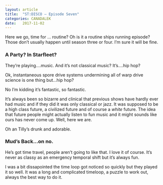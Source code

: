 ```yaml
---
layout: article
title:	"ST:DISCO — Episode Seven"
categories: CANADALEK
date:	2017-11-02
---
```


  Here we go, time for … routine? Oh is it a routine ships running episode? Those don’t usually happen until season three or four. I’m sure it will be fine.

### A Party? In Starfleet?

They’re playing….music. And it’s not classical music? It’s….hip hop?

Ok, instantaneous spore drive systems undermining all of warp drive science is one thing but…hip hop?

No I’m kidding it’s fantastic, so fantastic.

It’s always been so bizarre and clinical that previous shows have hardly ever had music and if they did it was only classical or jazz. It was supposed to be a high class future, a civilized future and of course a *white* future. The idea that future people might actually listen to fun music and it might sounds like ours has never come up. Well, here we are.

Oh an Tilly’s drunk and adorable.

### Mud’s Back…on no.

He’s got time travel, people aren’t going to like that. I love it of course. It’s never as classy as an emergency temporal shift but it’s always fun.

I was a bit dissapointed the time loop got noticed so quickly but they played it so well. It was a long and complicated timeloop, a puzzle to work out, always the best way to do it.

  
